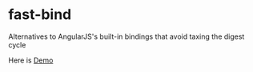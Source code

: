 fast-bind
=========

Alternatives to AngularJS's built-in bindings that avoid taxing the digest cycle

Here is <a href="https://jeffxiao.github.io/fast-bind/src/index.html">Demo</a>
